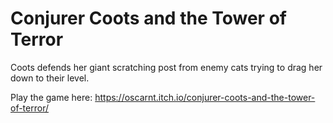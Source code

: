 # Conjurer Coots and the Tower of Terror
 Coots defends her giant scratching post from enemy cats trying to drag her down to their level.

Play the game here:
https://oscarnt.itch.io/conjurer-coots-and-the-tower-of-terror/
